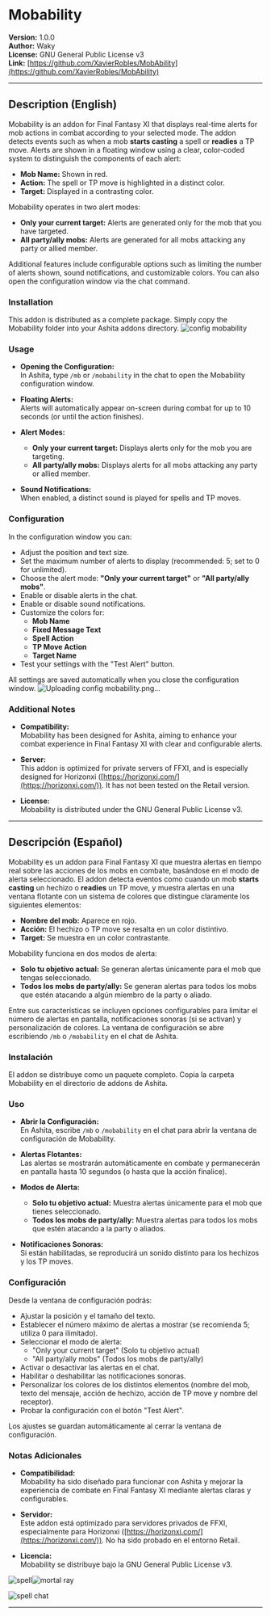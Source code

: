 # Mobability

**Version:** 1.0.0  
**Author:** Waky  
**License:** GNU General Public License v3  
**Link:** [https://github.com/XavierRobles/MobAbility](https://github.com/XavierRobles/MobAbility)

---

## Description (English)

Mobability is an addon for Final Fantasy XI that displays real-time alerts for mob actions in combat according to your selected mode. The addon detects events such as when a mob **starts casting** a spell or **readies** a TP move. Alerts are shown in a floating window using a clear, color-coded system to distinguish the components of each alert:

- **Mob Name:** Shown in red.
- **Action:** The spell or TP move is highlighted in a distinct color.
- **Target:** Displayed in a contrasting color.

Mobability operates in two alert modes:
- **Only your current target:** Alerts are generated only for the mob that you have targeted.
- **All party/ally mobs:** Alerts are generated for all mobs attacking any party or allied member.

Additional features include configurable options such as limiting the number of alerts shown, sound notifications, and customizable colors. You can also open the configuration window via the chat command.

### Installation

This addon is distributed as a complete package. Simply copy the Mobability folder into your Ashita addons directory.
![config mobability](https://github.com/user-attachments/assets/3c649393-b5de-4935-9663-cfe3327d34ee)

### Usage

- **Opening the Configuration:**  
  In Ashita, type `/mb` or `/mobability` in the chat to open the Mobability configuration window.

- **Floating Alerts:**  
  Alerts will automatically appear on-screen during combat for up to 10 seconds (or until the action finishes).

- **Alert Modes:**
  - **Only your current target:** Displays alerts only for the mob you are targeting.
  - **All party/ally mobs:** Displays alerts for all mobs attacking any party or allied member.

- **Sound Notifications:**  
  When enabled, a distinct sound is played for spells and TP moves.

### Configuration

In the configuration window you can:

- Adjust the position and text size.
- Set the maximum number of alerts to display (recommended: 5; set to 0 for unlimited).
- Choose the alert mode: **"Only your current target"** or **"All party/ally mobs"**.
- Enable or disable alerts in the chat.
- Enable or disable sound notifications.
- Customize the colors for:
  - **Mob Name**
  - **Fixed Message Text**
  - **Spell Action**
  - **TP Move Action**
  - **Target Name**
- Test your settings with the "Test Alert" button.

All settings are saved automatically when you close the configuration window.
![Uploading config mobability.png…]()

### Additional Notes

- **Compatibility:**  
  Mobability has been designed for Ashita, aiming to enhance your combat experience in Final Fantasy XI with clear and configurable alerts.

- **Server:**  
  This addon is optimized for private servers of FFXI, and is especially designed for Horizonxi ([https://horizonxi.com/](https://horizonxi.com/)). It has not been tested on the Retail version.

- **License:**  
  Mobability is distributed under the GNU General Public License v3.

---

## Descripción (Español)

Mobability es un addon para Final Fantasy XI que muestra alertas en tiempo real sobre las acciones de los mobs en combate, basándose en el modo de alerta seleccionado. El addon detecta eventos como cuando un mob **starts casting** un hechizo o **readies** un TP move, y muestra alertas en una ventana flotante con un sistema de colores que distingue claramente los siguientes elementos:

- **Nombre del mob:** Aparece en rojo.
- **Acción:** El hechizo o TP move se resalta en un color distintivo.
- **Target:** Se muestra en un color contrastante.

Mobability funciona en dos modos de alerta:
- **Solo tu objetivo actual:** Se generan alertas únicamente para el mob que tengas seleccionado.
- **Todos los mobs de party/ally:** Se generan alertas para todos los mobs que estén atacando a algún miembro de la party o aliado.

Entre sus características se incluyen opciones configurables para limitar el número de alertas en pantalla, notificaciones sonoras (si se activan) y personalización de colores. La ventana de configuración se abre escribiendo `/mb` o `/mobability` en el chat de Ashita.

### Instalación

El addon se distribuye como un paquete completo. Copia la carpeta Mobability en el directorio de addons de Ashita.

### Uso

- **Abrir la Configuración:**  
  En Ashita, escribe `/mb` o `/mobability` en el chat para abrir la ventana de configuración de Mobability.

- **Alertas Flotantes:**  
  Las alertas se mostrarán automáticamente en combate y permanecerán en pantalla hasta 10 segundos (o hasta que la acción finalice).

- **Modos de Alerta:**
  - **Solo tu objetivo actual:** Muestra alertas únicamente para el mob que tienes seleccionado.
  - **Todos los mobs de party/ally:** Muestra alertas para todos los mobs que estén atacando a la party o aliados.

- **Notificaciones Sonoras:**  
  Si están habilitadas, se reproducirá un sonido distinto para los hechizos y los TP moves.

### Configuración

Desde la ventana de configuración podrás:

- Ajustar la posición y el tamaño del texto.
- Establecer el número máximo de alertas a mostrar (se recomienda 5; utiliza 0 para ilimitado).
- Seleccionar el modo de alerta:
  - "Only your current target" (Solo tu objetivo actual)
  - "All party/ally mobs" (Todos los mobs de party/ally)
- Activar o desactivar las alertas en el chat.
- Habilitar o deshabilitar las notificaciones sonoras.
- Personalizar los colores de los distintos elementos (nombre del mob, texto del mensaje, acción de hechizo, acción de TP move y nombre del receptor).
- Probar la configuración con el botón "Test Alert".

Los ajustes se guardan automáticamente al cerrar la ventana de configuración.

### Notas Adicionales

- **Compatibilidad:**  
  Mobability ha sido diseñado para funcionar con Ashita y mejorar la experiencia de combate en Final Fantasy XI mediante alertas claras y configurables.

- **Servidor:**  
  Este addon está optimizado para servidores privados de FFXI, especialmente para Horizonxi ([https://horizonxi.com/](https://horizonxi.com/)). No ha sido probado en el entorno Retail.


- **Licencia:**  
  Mobability se distribuye bajo la GNU General Public License v3.

![spell](https://github.com/user-attachments/assets/49fcc87a-8f9a-4057-a11a-cad99cf0a1b0)![mortal ray](https://github.com/user-attachments/assets/fe77af8f-f7da-45b2-8d4a-f9da42896969)

![spell chat](https://github.com/user-attachments/assets/5c68a668-f70d-47b2-9802-6d5d004ac7cd)



---

